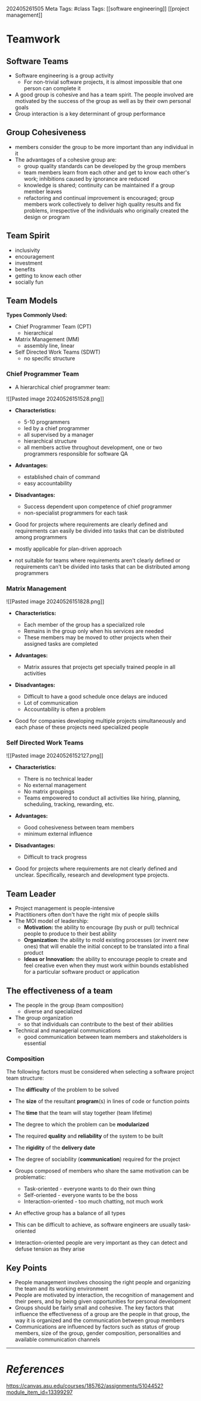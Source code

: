 202405261505
Meta Tags: #class
Tags: [[software engineering]] [[project management]]

# Teamwork

## Software Teams

- Software engineering is a group activity
	- For non-trivial software projects, it is almost impossible that one person can complete it
- A good group is cohesive and has a team spirit. The people involved are motivated by the success of the group as well as by their own personal goals
- Group interaction is a key determinant of group performance

## Group Cohesiveness

- members consider the group to be more important than any individual in it
- The advantages of a cohesive group are:
	- group quality standards can be developed by the group members
	- team members learn from each other and get to know each other's work; inhibitions caused by ignorance are reduced
	- knowledge is shared; continuity can be maintained if a group member leaves
	- refactoring and continual improvement is encouraged; group members work collectively to deliver high quality results and fix problems, irrespective of the individuals who originally created the design or program

## Team Spirit

- inclusivity
- encouragement
- investment
- benefits
- getting to know each other
- socially fun

## Team Models

**Types Commonly Used:**
- Chief Programmer Team (CPT)
	- hierarchical
- Matrix Management (MM)
	- assembly line, linear
- Self Directed Work Teams (SDWT)
	- no specific structure

### Chief Programmer Team

- A hierarchical chief programmer team:

![[Pasted image 20240526151528.png]]

- **Characteristics:**
	- 5-10 programmers
	- led by a chief programmer
	- all supervised by a manager
	- hierarchical structure
	- all members active throughout development, one or two programmers responsible for software QA
- **Advantages:**
	- established chain of command
	- easy accountability
- **Disadvantages:**
	- Success dependent upon competence of chief programmer
	- non-specialist programmers for each task

- Good for projects where requirements are clearly defined and requirements can easily be divided into tasks that can be distributed among programmers
- mostly applicable for plan-driven approach
- not suitable for teams where requirements aren't clearly defined or requirements can't be divided into tasks that can be distributed among programmers

### Matrix Management

![[Pasted image 20240526151828.png]]

- **Characteristics:** 
	- Each member of the group has a specialized role
	- Remains in the group only when his services are needed
	- These members may be moved to other projects when their assigned tasks are completed
- **Advantages:**
	- Matrix assures that projects get specially trained people in all activities
- **Disadvantages:**
	- Difficult to have a good schedule once delays are induced
	- Lot of communication
	- Accountability is often a problem

- Good for companies developing multiple projects simultaneously and each phase of these projects need specialized people

### Self Directed Work Teams

![[Pasted image 20240526152127.png]]

- **Characteristics:**
	- There is no technical leader
	- No external management
	- No matrix groupings
	- Teams empowered to conduct all activities like hiring, planning, scheduling, tracking, rewarding, etc.
- **Advantages:**
	- Good cohesiveness between team members
	- minimum external influence
- **Disadvantages:**
	- Difficult to track progress

- Good for projects where requirements are not clearly defined and unclear. Specifically, research and development type projects.

## Team Leader

- Project management is people-intensive
- Practitioners often don't have the right mix of people skills
- The MOI model of leadership:
	- **Motivation:** the ability to encourage (by push or pull) technical people to produce to their best ability
	- **Organization:** the ability to mold existing processes (or invent new ones) that will enable the initial concept to be translated into a final product
	- **Ideas or Innovation:** the ability to encourage people to create and feel creative even when they must work within bounds established for a particular software product or application

## The effectiveness of a team

- The people in the group (team composition)
	- diverse and specialized
- The group organization
	- so that individuals can contribute to the best of their abilities
- Technical and managerial communications
	- good communication between team members and stakeholders is essential

### Composition

The following factors must be considered when selecting a software project team structure:

- The **difficulty** of the problem to be solved
- The **size** of the resultant **program**(s) in lines of code or function points
- The **time** that the team will stay together (team lifetime)
- The degree to which the problem can be **modularized**
- The required **quality** and **reliability** of the system to be built
- The **rigidity** of the **delivery date**
- The degree of sociability (**communication**) required for the project

- Groups composed of members who share the same motivation can be problematic:
	- Task-oriented - everyone wants to do their own thing
	- Self-oriented - everyone wants to be the boss
	- Interaction-oriented - too much chatting, not much work
- An effective group has a balance of all types
- This can be difficult to achieve, as software engineers are usually task-oriented
- Interaction-oriented people are very important as they can detect and defuse tension as they arise

## Key Points

- People management involves choosing the right people and organizing the team and its working environment
- People are motivated by interaction, the recognition of management and their peers, and by being given opportunities for personal development
- Groups should be fairly small and cohesive. The key factors that influence the effectiveness of a group are the people in that group, the way it is organized and the communication between group members
- Communications are influenced by factors such as status of group members, size of the group, gender composition, personalities and available communication channels



---
# *References*
https://canvas.asu.edu/courses/185762/assignments/5104452?module_item_id=13399297